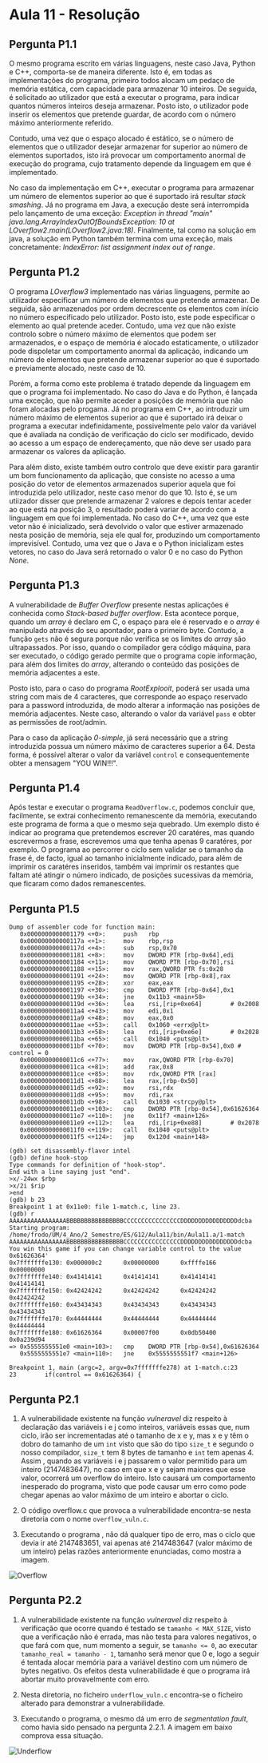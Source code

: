 # Aula 11 - Resolução

## Pergunta P1.1

O mesmo programa escrito em várias linguagens, neste caso Java, Python e C++, comporta-se de maneira diferente. Isto é, em todas as implementações do programa, primeiro todos alocam um pedaço de memória estática, com capacidade para armazenar 10 inteiros. De seguida, é solicitado ao utilizador que está a executar o programa, para indicar quantos números inteiros deseja armazenar. Posto isto, o utilizador pode inserir os elementos que pretende guardar, de acordo com o número máximo anteriormente referido.

Contudo, uma vez que o espaço alocado é estático, se o número de elementos que o utilizador desejar armazenar for superior ao número de elementos suportados, isto irá provocar um comportamento anormal de execução do programa, cujo tratamento depende da linguagem em que é implementado.

No caso da implementação em C++, executar o programa para armazenar um número de elementos superior ao que é suportado irá resultar *stack smashing*. Já no programa em Java, a execução deste será interrompida pelo lançamento de uma exceção: *Exception in thread "main" java.lang.ArrayIndexOutOfBoundsException: 10 at LOverflow2.main(LOverflow2.java:18)*. Finalmente, tal como na solução em java, a solução em Python também termina com uma exceção, mais concretamente: *IndexError: list assignment index out of range*.

 
## Pergunta P1.2

O programa *LOverflow3* implementado nas várias linguagens, permite ao utilizador especificar um número de elementos que pretende armazenar. De seguida, são armazenados por ordem decrescente os elementos com início no número especificado pelo utilizador. Posto isto, este pode especificar o elemento ao qual pretende aceder. Contudo, uma vez que não existe controlo sobre o número máximo de elementos que podem ser armazenados, e o espaço de memória é alocado estaticamente, o utilizador pode dispoletar um comportamento anormal da aplicação, indicando um número de elementos que pretende armazenar superior ao que é suportado e previamente alocado, neste caso de 10.

Porém, a forma como este problema é tratado depende da linguagem em que o programa foi implementado. No caso do Java e do Python, é lançada uma exceção, que não permite aceder a posições de memória que não foram alocadas pelo progama. Já no programa em C++, ao introduzir um número máximo de elementos superior ao que é suportado irá deixar o programa a executar indefinidamente, possivelmente pelo valor da variável que é avaliada na condição de verificação do ciclo ser modificado, devido ao acesso a um espaço de endereçamento, que não deve ser usado para armazenar os valores da aplicação.

Para além disto, existe também outro controlo que deve existir para garantir um bom funcionamento da aplicação, que consiste no acesso a uma posição do vetor de elementos armazenados superior aquela que foi introduzida pelo utilizador, neste caso menor do que 10. Isto é, se um utiizador disser que pretende armazenar 2 valores e depois tentar aceder ao que está na posição 3, o resultado poderá variar de acordo com a linguagem em que foi implementada. No caso do C++, uma vez que este vetor não é inicializado, será devolvido o valor que estiver armazenado nesta posição de memória, seja ele qual for, produzindo um comportamento imprevisível. Contudo, uma vez que o Java e o Python inicializam estes vetores, no caso do Java será retornado o valor 0 e no caso do Python *None*.

## Pergunta P1.3

A vulnerabilidade de *Buffer Overflow* presente nestas aplicações é conhecida como *Stack-based buffer overflow*. Esta acontece porque, quando um *array* é declaro em C, o espaço para ele é reservado e o *array* é manipulado através do seu apontador, para o primeiro byte. Contudo, a função `gets` não é segura porque não verifica se os limites do *array* são ultrapassados. Por isso, quando o compilador gera código máquina, para ser executado, o código gerado permite que o programa copie informação, para além dos limites do *array*, alterando o conteúdo das posições de memória adjacentes a este.

Posto isto, para o caso do programa *RootExplooit*, poderá ser usada uma string com mais de 4 caracteres, que corresponde ao espaço reservado para a password introduzida, de modo alterar a informação nas posições de memória adjacentes. Neste caso, alterando o valor da variável `pass` e obter as permissões de root/admin.

Para o caso da aplicação *0-simple*, já será necessário que a string introduzida possua um número máximo de caracteres superior a 64. Desta forma, é possível alterar o valor da variável `control` e consequentemente obter a mensagem "YOU WIN!!!".

## Pergunta P1.4

Após testar e executar o programa `ReadOverflow.c`, podemos concluir que, facilmente, se extrai conhecimento remanescente da memória, executando este programa de forma a que o mesmo seja quebrado. Um exemplo disto é indicar ao programa que pretendemos escrever 20 caratéres, mas quando escrevermos a frase, escrevemos uma que tenha apenas 9 caratéres, por exemplo. O programa ao percorrer o ciclo sem validar se o tamanho da frase é, de facto, igual ao tamanho inicialmente indicado, para além de imprimir os caratéres inseridos, também vai imprimir os restantes que faltam até atingir o número indicado, de posições sucessivas da memória, que ficaram como dados remanescentes.

## Pergunta P1.5

```
Dump of assembler code for function main:
   0x0000000000001179 <+0>:     push   rbp
   0x000000000000117a <+1>:     mov    rbp,rsp
   0x000000000000117d <+4>:     sub    rsp,0x70
   0x0000000000001181 <+8>:     mov    DWORD PTR [rbp-0x64],edi
   0x0000000000001184 <+11>:    mov    QWORD PTR [rbp-0x70],rsi
   0x0000000000001188 <+15>:    mov    rax,QWORD PTR fs:0x28
   0x0000000000001191 <+24>:    mov    QWORD PTR [rbp-0x8],rax
   0x0000000000001195 <+28>:    xor    eax,eax
   0x0000000000001197 <+30>:    cmp    DWORD PTR [rbp-0x64],0x1
   0x000000000000119b <+34>:    jne    0x11b3 <main+58>
   0x000000000000119d <+36>:    lea    rsi,[rip+0xe64]        # 0x2008
   0x00000000000011a4 <+43>:    mov    edi,0x1
   0x00000000000011a9 <+48>:    mov    eax,0x0
   0x00000000000011ae <+53>:    call   0x1060 <errx@plt>
   0x00000000000011b3 <+58>:    lea    rdi,[rip+0xe6e]        # 0x2028
   0x00000000000011ba <+65>:    call   0x1040 <puts@plt>
   0x00000000000011bf <+70>:    mov    DWORD PTR [rbp-0x54],0x0 # control = 0
   0x00000000000011c6 <+77>:    mov    rax,QWORD PTR [rbp-0x70]
   0x00000000000011ca <+81>:    add    rax,0x8
   0x00000000000011ce <+85>:    mov    rdx,QWORD PTR [rax]
   0x00000000000011d1 <+88>:    lea    rax,[rbp-0x50]
   0x00000000000011d5 <+92>:    mov    rsi,rdx
   0x00000000000011d8 <+95>:    mov    rdi,rax
   0x00000000000011db <+98>:    call   0x1030 <strcpy@plt>
   0x00000000000011e0 <+103>:   cmp    DWORD PTR [rbp-0x54],0x61626364
   0x00000000000011e7 <+110>:   jne    0x11f7 <main+126>
   0x00000000000011e9 <+112>:   lea    rdi,[rip+0xe88]        # 0x2078
   0x00000000000011f0 <+119>:   call   0x1040 <puts@plt>
   0x00000000000011f5 <+124>:   jmp    0x120d <main+148>
```

```
(gdb) set disassembly-flavor intel
(gdb) define hook-stop
Type commands for definition of "hook-stop".
End with a line saying just "end".
>x/-24wx $rbp
>x/2i $rip
>end
(gdb) b 23
Breakpoint 1 at 0x11e0: file 1-match.c, line 23.
(gdb) r AAAAAAAAAAAAAAAABBBBBBBBBBBBBBBBCCCCCCCCCCCCCCCCDDDDDDDDDDDDDDDDdcba
Starting program: /home/frodo/UM/4_Ano/2_Semestre/ES/G12/Aula11/bin/Aula11.a/1-match AAAAAAAAAAAAAAAABBBBBBBBBBBBBBBBCCCCCCCCCCCCCCCCDDDDDDDDDDDDDDDDdcba
You win this game if you can change variable control to the value 0x61626364'
0x7fffffffe130: 0x000000c2      0x00000000      0xffffe166      0x00000000
0x7fffffffe140: 0x41414141      0x41414141      0x41414141      0x41414141
0x7fffffffe150: 0x42424242      0x42424242      0x42424242      0x42424242
0x7fffffffe160: 0x43434343      0x43434343      0x43434343      0x43434343
0x7fffffffe170: 0x44444444      0x44444444      0x44444444      0x44444444
0x7fffffffe180: 0x61626364      0x00007f00      0x0db50400      0x0a239d94
=> 0x5555555551e0 <main+103>:   cmp    DWORD PTR [rbp-0x54],0x61626364
   0x5555555551e7 <main+110>:   jne    0x5555555551f7 <main+126>

Breakpoint 1, main (argc=2, argv=0x7fffffffe278) at 1-match.c:23
23        if(control == 0x61626364) {
```

## Pergunta P2.1

1. A vulnerabilidade existente na função _vulneravel_ diz respeito à declaração das variáveis i e j como inteiros, variáveis essas que, num ciclo, irão ser incrementadas até o tamanho de x e y, mas x e y têm o dobro do tamanho de um `int` visto que são do tipo `size_t` e segundo o nosso compilador, `size_t` tem 8 bytes de tamanho e `int` tem apenas 4. Assim , quando as variáveis i e j passarem o valor permitido para um inteiro (2147483647), no caso em que x e y sejam maiores que esse valor, ocorrerá um overflow do inteiro. Isto causará um comportamento inesperado do programa, visto que pode causar um erro como pode chegar apenas ao valor máximo de um inteiro e abortar o ciclo.

2. O código overflow.c que provoca a vulnerabilidade encontra-se nesta diretoria com o nome `overflow_vuln.c`.

3. Executando o programa , não dá qualquer tipo de erro, mas o ciclo que devia ir até 2147483651, vai apenas até 2147483647 (valor máximo de um inteiro) pelas razões anteriormente enunciadas, como mostra a imagem.

![Overflow](overflow.png)



## Pergunta P2.2

1. A vulnerabilidade existente na função _vulneravel_ diz respeito à verificação que ocorre quando é testado se `tamanho < MAX_SIZE`, visto que a verificação não é errada, mas não testa para valores negativos, o que fará com que, num momento a seguir, se `tamanho <= 0`, ao executar `tamanho_real = tamanho - 1`, tamanho será menor que 0 e, logo a seguir é tentada alocar memória para a variável destino com um número de bytes negativo. Os efeitos desta vulnerabilidade é que o programa irá abortar muito provavelmente com erro.

2. Nesta diretoria, no ficheiro `underflow_vuln.c` encontra-se o ficheiro alterado para demonstrar a vulnerabilidade.

3. Executando o programa, o mesmo dá um erro de _segmentation fault_, como havia sido pensado na pergunta 2.2.1. A imagem em baixo comprova essa situação.

![Underflow](underflow.png)

